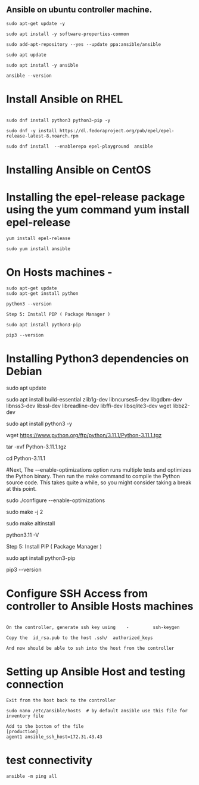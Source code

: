## Ansible on ubuntu controller machine. 
```
sudo apt-get update -y

sudo apt install -y software-properties-common

sudo add-apt-repository --yes --update ppa:ansible/ansible

sudo apt update

sudo apt install -y ansible

ansible --version

```
# Install Ansible on RHEL
```

sudo dnf install python3 python3-pip -y

sudo dnf -y install https://dl.fedoraproject.org/pub/epel/epel-release-latest-8.noarch.rpm

sudo dnf install  --enablerepo epel-playground  ansible

```

# Installing Ansible on CentOS

# Installing the epel-release package using the yum command yum install epel-release
```
yum install epel-release

sudo yum install ansible

```

# On Hosts machines - 
```
sudo apt-get update
sudo apt-get install python

python3 --version

Step 5: Install PIP ( Package Manager )

sudo apt install python3-pip

pip3 --version

```

# Installing Python3 dependencies on Debian
sudo apt update

sudo apt install build-essential zlib1g-dev libncurses5-dev libgdbm-dev libnss3-dev libssl-dev libreadline-dev libffi-dev libsqlite3-dev wget libbz2-dev

sudo apt install python3 -y

wget https://www.python.org/ftp/python/3.11.1/Python-3.11.1.tgz

tar -xvf Python-3.11.1.tgz

cd Python-3.11.1

#Next, The -–enable-optimizations option runs multiple tests and optimizes the Python binary. Then run the make command to compile the Python  source code. This takes quite a while, so you might consider taking a break at this point.

sudo ./configure --enable-optimizations

sudo make -j 2

sudo make altinstall

python3.11 -V

Step 5: Install PIP ( Package Manager )

sudo apt install python3-pip

pip3 --version




# Configure SSH Access from controller to Ansible Hosts machines
```

On the controller, generate ssh key using    -         ssh-keygen

Copy the  id_rsa.pub to the host .ssh/  authorized_keys

And now should be able to ssh into the host from the controller 

```

# Setting up Ansible Host and testing connection 

```
Exit from the host back to the controller 

sudo nano /etc/ansible/hosts  # by default ansible use this file for inventory file

Add to the bottom of the file 
[production]
agent1 ansible_ssh_host=172.31.43.43
```

# test connectivity 
```
ansible -m ping all
```

